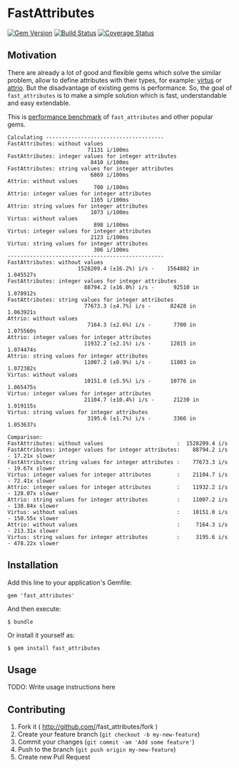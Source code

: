# FastAttributes
[![Gem Version](http://img.shields.io/gem/v/fast_attributes.svg)](http://rubygems.org/gems/fast_attributes)
[![Build Status](http://img.shields.io/travis/applift/fast_attributes.svg)](https://travis-ci.org/applift/fast_attributes)
[![Coverage Status](http://img.shields.io/coveralls/applift/fast_attributes.svg)](https://coveralls.io/r/applift/fast_attributes?branch=master)

## Motivation
There are already a lot of good and flexible gems which solve the similar problem, allow to define attributes with their types, for example: [virtus](https://github.com/solnic/virtus) or [attrio](https://github.com/jetrockets/attrio). But the disadvantage of existing gems is performance. So, the goal of `fast_attributes` is to make a simple solution which is fast, understandable and easy extendable.

This is [performance benchmark](https://github.com/applift/fast_attributes/blob/master/benchmarks/comparison.rb) of `fast_attributes` and other popular gems.

```
Calculating -------------------------------------
FastAttributes: without values                       
                         71131 i/100ms
FastAttributes: integer values for integer attributes
                          8410 i/100ms
FastAttributes: string values for integer attributes 
                          6869 i/100ms
Attrio: without values                               
                           700 i/100ms
Attrio: integer values for integer attributes        
                          1165 i/100ms
Attrio: string values for integer attributes         
                          1073 i/100ms
Virtus: without values                               
                           898 i/100ms
Virtus: integer values for integer attributes        
                          2123 i/100ms
Virtus: string values for integer attributes         
                           306 i/100ms
-------------------------------------------------
FastAttributes: without values                       
                      1528209.4 (±16.2%) i/s -    1564882 in   1.045527s
FastAttributes: integer values for integer attributes
                        88794.2 (±16.0%) i/s -      92510 in   1.078912s
FastAttributes: string values for integer attributes 
                        77673.3 (±4.7%) i/s -      82428 in   1.063921s
Attrio: without values                               
                         7164.3 (±2.6%) i/s -       7700 in   1.075560s
Attrio: integer values for integer attributes        
                        11932.2 (±2.1%) i/s -      12815 in   1.074474s
Attrio: string values for integer attributes         
                        11007.2 (±0.9%) i/s -      11803 in   1.072382s
Virtus: without values                               
                        10151.0 (±5.5%) i/s -      10776 in   1.065475s
Virtus: integer values for integer attributes        
                        21104.7 (±10.4%) i/s -      21230 in   1.019115s
Virtus: string values for integer attributes         
                         3195.6 (±1.7%) i/s -       3366 in   1.053637s

Comparison:
FastAttributes: without values                       :  1528209.4 i/s
FastAttributes: integer values for integer attributes:    88794.2 i/s - 17.21x slower
FastAttributes: string values for integer attributes :    77673.3 i/s - 19.67x slower
Virtus: integer values for integer attributes        :    21104.7 i/s - 72.41x slower
Attrio: integer values for integer attributes        :    11932.2 i/s - 128.07x slower
Attrio: string values for integer attributes         :    11007.2 i/s - 138.84x slower
Virtus: without values                               :    10151.0 i/s - 150.55x slower
Attrio: without values                               :     7164.3 i/s - 213.31x slower
Virtus: string values for integer attributes         :     3195.6 i/s - 478.22x slower
```

## Installation

Add this line to your application's Gemfile:

    gem 'fast_attributes'

And then execute:

    $ bundle

Or install it yourself as:

    $ gem install fast_attributes

## Usage

TODO: Write usage instructions here

## Contributing

1. Fork it ( http://github.com/<my-github-username>/fast_attributes/fork )
2. Create your feature branch (`git checkout -b my-new-feature`)
3. Commit your changes (`git commit -am 'Add some feature'`)
4. Push to the branch (`git push origin my-new-feature`)
5. Create new Pull Request
